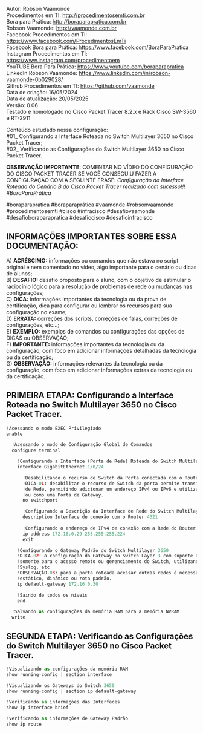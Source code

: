 Autor: Robson Vaamonde<br>
Procedimentos em TI: http://procedimentosemti.com.br<br>
Bora para Prática: http://boraparapratica.com.br<br>
Robson Vaamonde: http://vaamonde.com.br<br>
Facebook Procedimentos em TI: https://www.facebook.com/ProcedimentosEmTi<br>
Facebook Bora para Prática: https://www.facebook.com/BoraParaPratica<br>
Instagram Procedimentos em TI: https://www.instagram.com/procedimentoem<br>
YouTUBE Bora Para Prática: https://www.youtube.com/boraparapratica<br>
LinkedIn Robson Vaamonde: https://www.linkedin.com/in/robson-vaamonde-0b029028/<br>
Github Procedimentos em TI: https://github.com/vaamonde<br>
Data de criação: 16/05/2024<br>
Data de atualização: 20/05/2025<br>
Versão: 0.06<br>
Testado e homologado no Cisco Packet Tracer 8.2.x e Rack Cisco SW-3560 e RT-2911

Conteúdo estudado nessa configuração:<br>
#01_ Configurando a Interface Roteada no Switch Multilayer 3650 no Cisco Packet Tracer;<br>
#02_ Verificando as Configurações do Switch Multilayer 3650 no Cisco Packet Tracer.<br>

**OBSERVAÇÃO IMPORTANTE:** COMENTAR NO VÍDEO DO CONFIGURAÇÃO DO CISCO PACKET TRACER SE VOCÊ CONSEGUIU FAZER A CONFIGURAÇÃO COM A SEGUINTE FRASE: *Configuração da Interface Roteada do Cenário B do Cisco Packet Tracer realizado com sucesso!!! #BoraParaPrática*

#boraparapratica #boraparaprática #vaamonde #robsonvaamonde #procedimentosemti #cisco #infracisco #desafiovaamonde #desafioboraparapratica #desafiocisco #desafioinfracisco

## INFORMAÇÕES IMPORTANTES SOBRE ESSA DOCUMENTAÇÃO:

A) **ACRÉSCIMO:** informações ou comandos que não estava no script original e nem comentado no vídeo, algo importante para o cenário ou dicas de alunos;<br>
B) **DESAFIO:** desafio proposto para o aluno, com o objetivo de estimular o raciocínio lógico para a resolução de problemas de rede ou mudanças nas configurações;<br>
C) **DICA:** informações importantes da tecnologia ou da prova de certificação, dica para configurar ou lembrar os recursos para sua configuração no exame;<br>
D) **ERRATA:** correções dos scripts, correções de falas, correções de configurações, etc...;<br>
E) **EXEMPLO:** exemplos de comandos ou configurações das opções de DICAS ou OBSERVAÇÃO;<br>
F) **IMPORTANTE:** informações importantes da tecnologia ou da configuração, com foco em adicionar informações detalhadas da tecnologia ou da certificação;<br>
G) **OBSERVAÇÃO:** informações relevantes da tecnologia ou da configuração, com foco em adicionar informações extras da tecnologia ou da certificação.

## PRIMEIRA ETAPA: Configurando a Interface Roteada no Switch Multilayer 3650 no Cisco Packet Tracer.

```python
!Acessando o modo EXEC Privilegiado
enable

  !Acessando o modo de Configuração Global de Comandos
  configure terminal

    !Configurando a Interface (Porta de Rede) Roteada do Switch Multilayer 3650
    interface GigabitEthernet 1/0/24

      !Desabilitando o recurso de Switch da Porta conectada com o Router 4321
      !DICA-01: desabilitar o recurso de Switch da porta permite transforma a mesma em um Interface
      !de Rede, permitindo adicionar um endereço IPv4 ou IPv6 e utilizar como uma Interface Roteada
      !ou como uma Porta de Gateway.
      no switchport

      !Configurando a Descrição da Interface de Rede do Switch Multilayer
      description Interface de conexão com o Router 4321
      
      !Configurando o endereço de IPv4 de conexão com a Rede do Router 4321
      ip address 172.16.0.29 255.255.255.224
      exit

    !Configurando o Gateway Padrão do Switch Multilayer 3650
    !DICA-02: a configuração do Gateway no Switch Layer 3 com suporte a roteamento será utilizada 
    !somente para o acesso remoto ou gerenciamento do Switch, utilizando protocolos como SNMP, Netflow,
    !Syslog, etc
    !OBSERVAÇÃO-03: para a porta roteada acessar outras redes é necessário a configuração do roteamento
    !estático, dinâmico ou rota padrão.
    ip default-gateway 172.16.0.30

    !Saindo de todos os níveis
    end

  !Salvando as configurações da memória RAM para a memória NVRAM
  write
```

## SEGUNDA ETAPA: Verificando as Configurações do Switch Multilayer 3650 no Cisco Packet Tracer.

```python
!Visualizando as configurações da memória RAM
show running-config | section interface

!Visualizando os Gateways do Switch 3650
show running-config | section ip default-gateway

!Verificando as informações das Interfaces
show ip interface brief

!Verificando as informações de Gateway Padrão
show ip route
```